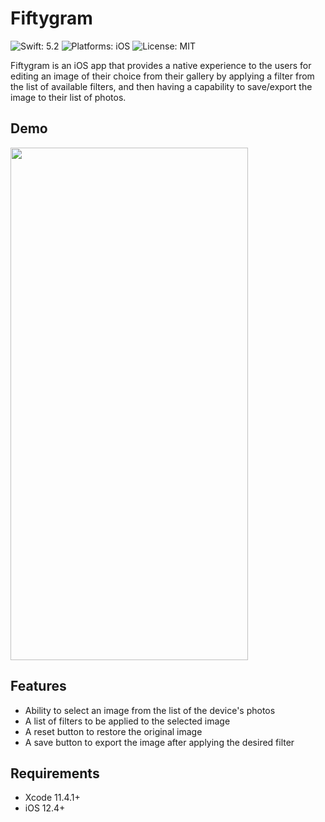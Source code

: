# Fiftygram

![Swift: 5.2](https://img.shields.io/badge/Swift-5.2-FFAC45.svg)
![Platforms: iOS](https://img.shields.io/badge/Platforms-iOS-FF69B4.svg)
![License: MIT](https://img.shields.io/badge/License-MIT-lightgrey.svg)

Fiftygram is an iOS app that provides a native experience to the users for editing an image of their choice from their gallery by applying a filter from the list of available filters, and then having a capability to save/export the image to their list of photos.

## Demo
<img src="demo.gif" width="380" height="820">

## Features
 - Ability to select an image from the list of the device's photos
 - A list of filters to be applied to the selected image
 - A reset button to restore the original image
 - A save button to export the image after applying the desired filter

 ## Requirements
 - Xcode 11.4.1+
 - iOS 12.4+

